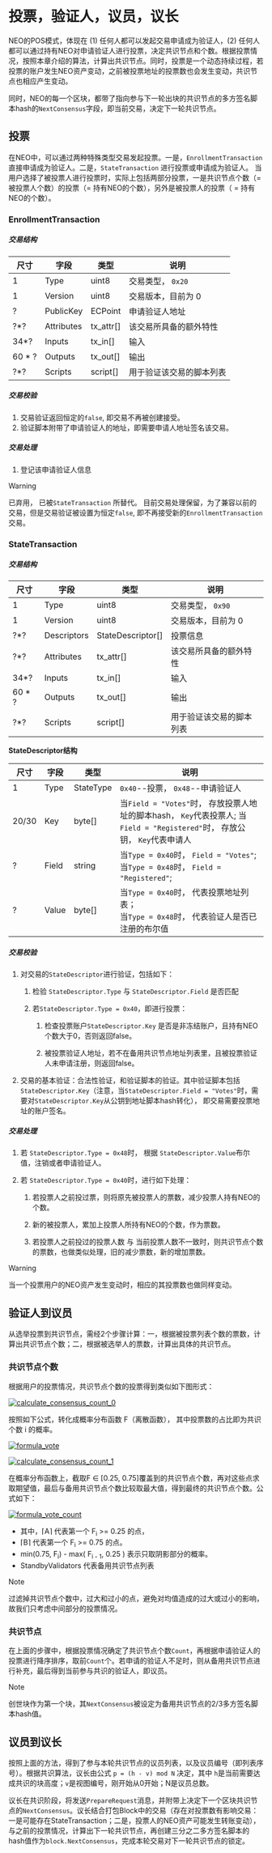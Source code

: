 # 投票，验证人，议员，议长


NEO的POS模式，体现在 (1) 任何人都可以发起交易申请成为验证人，(2) 任何人都可以通过持有NEO对申请验证人进行投票，决定共识节点和个数。根据投票情况，按照本章介绍的算法，计算出共识节点。同时，投票是一个动态持续过程，若投票的账户发生NEO资产变动，之前被投票地址的投票数也会发生变动，共识节点也相应产生变动。

同时，NEO的每一个区块，都带了指向参与下一轮出块的共识节点的多方签名脚本hash的`NextConsensus`字段，即当前交易，决定下一轮共识节点。

## 投票


在NEO中，可以通过两种特殊类型交易发起投票。一是，`EnrollmentTransaction` 直接申请成为验证人。二是，`StateTransaction` 进行投票或申请成为验证人。 当用户选择了被投票人进行投票时，实际上包括两部分投票，一是共识节点个数（= 被投票人个数）的投票（= 持有NEO的个数），另外是被投票人的投票（ = 持有NEO的个数）。


### EnrollmentTransaction

##### **交易结构**

| 尺寸 | 字段 | 类型 | 说明 |
|-----|------|------|------|
| 1 | Type | uint8 | 交易类型， `0x20` |
| 1 | Version | uint8 | 	交易版本，目前为 0 |
| ? | PublicKey | ECPoint | 申请验证人地址 |
| ?*? | Attributes | tx_attr[]| 该交易所具备的额外特性 |
| 34*? | Inputs |  tx_in[] | 输入 |
| 60 * ? | Outputs | tx_out[] | 输出 |
| ?*? | Scripts | script[] | 用于验证该交易的脚本列表 |

##### **交易校验**

1. 交易验证返回恒定的`false`, 即交易不再被创建接受。
2. 验证脚本附带了申请验证人的地址，即需要申请人地址签名该交易。


##### **交易处理**

1. 登记该申请验证人信息

> [!Warning]
>
> 已弃用， 已被`StateTransaction` 所替代。 目前交易处理保留，为了兼容以前的交易，但是交易验证被设置为恒定`false`, 即不再接受新的`EnrollmentTransaction`交易。


### StateTransaction

##### **交易结构**

| 尺寸 | 字段 | 类型 | 说明 |
|-----|------|------|------|
| 1 | Type | uint8 | 交易类型， `0x90` |
| 1 | Version | uint8 | 	交易版本，目前为 0 |
| ?*?   | Descriptors | StateDescriptor[] | 投票信息  |
| ?*? | Attributes | tx_attr[]| 该交易所具备的额外特性 |
| 34*? | Inputs |  tx_in[] | 输入 |
| 60 * ? | Outputs | tx_out[] | 输出 |
| ?*? | Scripts | script[] | 用于验证该交易的脚本列表 |

**StateDescriptor结构**

| 尺寸  |   字段  | 类型 |  说明 |
|-------|---------|------|-------|
| 1  | Type |  StateType | `0x40`--投票， `0x48`--申请验证人 |
| 20/30 |  Key | byte[] |  当`Field = "Votes"`时， 存放投票人地址的脚本hash， `Key`代表投票人; 当`Field = "Registered"`时， 存放公钥， `Key`代表申请人  |
| ? | Field | string |  当`Type = 0x40`时， `Field = "Votes"`; <br/>当`Type = 0x48`时， `Field = "Registered"`; |
| ? | Value | byte[] | 当`Type = 0x40`时， 代表投票地址列表； <br/> 当`Type = 0x48`时， 代表验证人是否已注册的布尔值  |

#####  **交易校验**

1. 对交易的`StateDescriptor`进行验证，包括如下：
   1. 检验 `StateDescriptor.Type` 与  `StateDescriptor.Field` 是否匹配
   
   2. 若`StateDescriptor.Type = 0x40`，即进行投票：
       1. 检查投票账户`StateDescriptor.Key` 是否是非冻结账户，且持有NEO个数大于0，否则返回false。
       
       2. 被投票验证人地址，若不在备用共识节点地址列表里，且被投票验证人未申请注册，则返回false。

2. 交易的基本验证：合法性验证，和验证脚本的验证。其中验证脚本包括`StateDescriptor.Key`（注意，当`StateDescriptor.Field = "Votes"`时，需要对`StateDescriptor.Key`从公钥到地址脚本hash转化）， 即交易需要投票地址的账户签名。


#####  **交易处理**

1. 若 `StateDescriptor.Type = 0x48`时， 根据 `StateDescriptor.Value`布尔值，注销或者申请验证人。

2. 若 `StateDescriptor.Type = 0x40`时，进行如下处理：
    1. 若投票人之前投过票，则将原先被投票人的票数，减少投票人持有NEO的个数。

    2. 新的被投票人，累加上投票人所持有NEO的个数，作为票数。

    3. 若投票人之前投过的投票人数 与 当前投票人数不一致时，则共识节点个数的票数，也做类似处理，旧的减少票数，新的增加票数。


> [!WARNING]
>
> 当一个投票用户的NEO资产发生变动时，相应的其投票数也做同样变动。

## 验证人到议员


从选举投票到共识节点，需经2个步骤计算：一，根据被投票列表个数的票数，计算出共识节点个数；二，根据被选举人的票数，计算出具体的共识节点。


### 共识节点个数


根据用户的投票情况，共识节点个数的投票得到类似如下图形式：


[![calculate_consensus_count_0](../../images/consensus/calculate_consensus_count_0.jpg)](../../images/consensus/calculate_consensus_count_0.jpg)

按照如下公式，转化成概率分布函数 F（离散函数）， 其中投票数的占比即为共识个数 i 的概率。

[![formula_vote](../../images/consensus/formula_vote.jpg)](../../images/consensus/formula_vote.jpg)

[![calculate_consensus_count_1](../../images/consensus/calculate_consensus_count_1.jpg)](../../images/consensus/calculate_consensus_count_1.jpg)

在概率分布函数上，截取F ∈ [0.25, 0.75]覆盖到的共识节点个数，再对这些点求取期望值，最后与备用共识节点个数比较取最大值，得到最终的共识节点个数。公式如下：

[![formula_vote_count](../../images/consensus/formula_vote_count.jpg)](../../images/consensus/formula_vote_count.jpg)

- 其中，⌈A⌉ 代表第一个 F<sub>i</sub> >= 0.25 的点， 
- ⌈B⌉ 代表第一个  F<sub>i</sub> >= 0.75 的点。
- min(0.75, F<sub>i</sub>) - max( F<sub>i - 1</sub>, 0.25 )  表示只取阴影部分的概率。
- StandbyValidators 代表备用共识节点列表

> [!Note]
>
> 过滤掉共识节点个数中，过大和过小的点，避免对均值造成的过大或过小的影响，故我们只考虑中间部分的投票情况。


### 共识节点


在上面的步骤中，根据投票情况确定了共识节点个数`Count`，再根据申请验证人的投票进行降序排序，取前`Count`个。若申请的验证人不足时，则从备用共识节点进行补充，最后得到当前参与共识的验证人，即议员。


> [!Note]
>
> 创世块作为第一个块，其`NextConsensus`被设定为备用共识节点的2/3多方签名脚本hash值。

## 议员到议长


按照上面的方法，得到了参与本轮共识节点的议员列表，以及议员编号（即列表序号）。根据共识算法，议长由公式 `p = (h - v) mod N` 决定，其中 `h`是当前需要达成共识的块高度；`v`是视图编号，刚开始从0开始；N是议员总数。 


议长在共识阶段，将发送`PrepareRequest`消息，并附带上决定下一个区块共识节点的`NextConsensus`。议长结合打包Block中的交易（存在对投票数有影响交易：一是可能存在StateTransaction；二是，投票人的NEO资产可能发生转账变动），与之前的投票情况，计算出下一轮共识节点，再创建三分之二多方签名脚本的hash值作为`block.NextConsensus`，完成本轮交易对下一轮共识节点的锁定。

